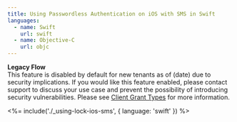 ```yaml
---
title: Using Passwordless Authentication on iOS with SMS in Swift
languages:
  - name: Swift
    url: swift
  - name: Objective-C
    url: objc
---
```


<div class="alert alert-info">
<strong>Legacy Flow</strong>
</br>
This feature is disabled by default for new tenants as of (date) due to security implications. If you would like this feature enabled, please contact support to discuss your use case and prevent the possibility of introducing security vulnerabilities. Please see <a href="/clients/grant-types/client-grant-types">Client Grant Types</a> for more information.
</div>

<%= include('./_using-lock-ios-sms', { language: 'swift' }) %>

